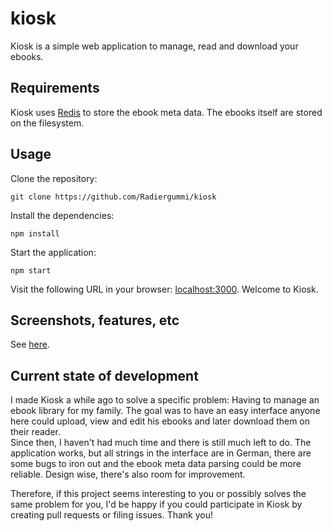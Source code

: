 # kiosk
Kiosk is a simple web application to manage, read and download your ebooks.

## Requirements
Kiosk uses [Redis](https://redis.io/) to store the ebook meta data. The ebooks itself are stored on the filesystem.

## Usage

Clone the repository:

    git clone https://github.com/Radiergummi/kiosk

Install the dependencies:

    npm install

Start the application:

    npm start

Visit the following URL in your browser: [localhost:3000](http://localhost:3000). Welcome to Kiosk.

## Screenshots, features, etc
See [here](https://radiergummi.github.io/kiosk/).

## Current state of development
I made Kiosk a while ago to solve a specific problem: Having to manage an ebook library for my family. The goal was to have an easy interface anyone here could upload, view and edit his ebooks and later download them on their reader.  
Since then, I haven't had much time and there is still much left to do. The application works, but all strings in the interface are in German, there are some bugs to iron out and the ebook meta data parsing could be more reliable. Design wise, there's also room for improvement.  

Therefore, if this project seems interesting to you or possibly solves the same problem for you, I'd be happy if you could participate in Kiosk by creating pull requests or filing issues. Thank you!
